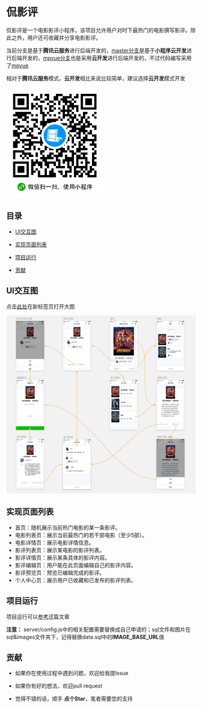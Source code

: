 # 侃影评

侃影评是一个电影影评小程序，该项目允许用户对时下最热门的电影撰写影评。除此之外，用户还可收藏并分享电影影评。

当前分支是基于**腾讯云服务**进行后端开发的，[master分支](https://github.com/fujianlian/movie)是基于**小程序云开发**进行后端开发的，[mpvue分支](https://github.com/fujianlian/movie/tree/mpvue)也是采用**云开发**进行后端开发的，不过代码编写采用了[mpvue](http://mpvue.com/)

相对于**腾讯云服务**模式，**云开发**相比来说比较简单，建议选择**云开发**模式开发

![qrcode](./sql&images/gh_dce00e83a5a9_258.jpg)

## 目录

- [UI交互图](#UI交互图)

- [实现页面列表](#实现页面列表)

- [项目运行](#项目运行)

- [贡献](#贡献)

## UI交互图

点击[此处](https://s3.cn-north-1.amazonaws.com.cn/static-documents/nd666/%E7%9C%8B%E7%9C%8B%E4%BE%83%E4%BE%83%E7%94%B5%E5%BD%B1%E8%B5%84%E6%BA%90/%E4%BA%A4%E4%BA%92%E5%9B%BE2.png)在新标签页打开大图

![UI](./sql&images/jiaohu.png)

## 实现页面列表

* 首页：随机展示当前热门电影的某一条影评。
* 电影列表页：展示当前最热门的若干部电影（至少5部）。
* 电影详情页：展示电影详情信息。
* 影评列表页：展示某电影的影评列表。
* 影评详情页：展示某条具体的影评内容。
* 影评编辑页：用户能在此页面编辑自己的影评内容。
* 影评预览页：预览已编辑完成的影评。
* 个人中心页：展示用户已收藏和已发布的影评列表。

## 项目运行

项目运行可以[参考](https://github.com/fujianlian/mall/blob/tencent-cloud/README.md)这篇文章

**注意：** server/config.js中的相关配置需要替换成自己申请的；sql文件和图片在sql&images文件夹下，记得替换data.sql中的**IMAGE_BASE_URL**值

## 贡献

* 如果你在使用过程中遇到问题，欢迎给我提Issue

* 如果你有好的想法，欢迎pull request

* 觉得不错的话，顺手 **点个Star**，笔者需要您的支持
